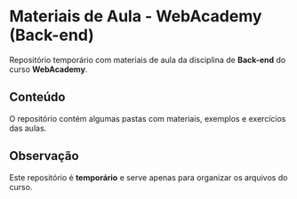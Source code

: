 # Materiais de Aula - WebAcademy (Back-end)

Repositório temporário com materiais de aula da disciplina de **Back-end** do curso **WebAcademy**.  

## Conteúdo

O repositório contém algumas pastas com materiais, exemplos e exercícios das aulas.  

## Observação

Este repositório é **temporário** e serve apenas para organizar os arquivos do curso.

